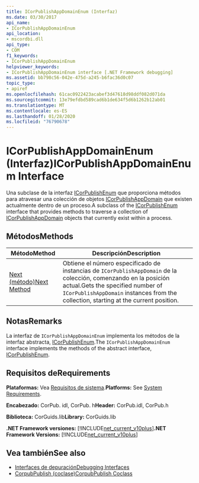 ```yaml
---
title: ICorPublishAppDomainEnum (Interfaz)
ms.date: 03/30/2017
api_name:
- ICorPublishAppDomainEnum
api_location:
- mscordbi.dll
api_type:
- COM
f1_keywords:
- ICorPublishAppDomainEnum
helpviewer_keywords:
- ICorPublishAppDomainEnum interface [.NET Framework debugging]
ms.assetid: bb798c56-042e-475d-a245-b6fac36d0c07
topic_type:
- apiref
ms.openlocfilehash: 61cac0922423acabef3d47618d98ddf082d071da
ms.sourcegitcommit: 13e79efdbd589cad6b1de634f5d6b1262b12ab01
ms.translationtype: MT
ms.contentlocale: es-ES
ms.lasthandoff: 01/28/2020
ms.locfileid: "76790678"
---
```

# <a name="icorpublishappdomainenum-interface"></a><span data-ttu-id="6dde1-102">ICorPublishAppDomainEnum (Interfaz)</span><span class="sxs-lookup"><span data-stu-id="6dde1-102">ICorPublishAppDomainEnum Interface</span></span>
<span data-ttu-id="6dde1-103">Una subclase de la interfaz [ICorPublishEnum](icorpublishenum-interface.md) que proporciona métodos para atravesar una colección de objetos [ICorPublishAppDomain](icorpublishappdomain-interface.md) que existen actualmente dentro de un proceso.</span><span class="sxs-lookup"><span data-stu-id="6dde1-103">A subclass of the [ICorPublishEnum](icorpublishenum-interface.md) interface that provides methods to traverse a collection of [ICorPublishAppDomain](icorpublishappdomain-interface.md) objects that currently exist within a process.</span></span>  
  
## <a name="methods"></a><span data-ttu-id="6dde1-104">Métodos</span><span class="sxs-lookup"><span data-stu-id="6dde1-104">Methods</span></span>  
  
|<span data-ttu-id="6dde1-105">Método</span><span class="sxs-lookup"><span data-stu-id="6dde1-105">Method</span></span>|<span data-ttu-id="6dde1-106">Descripción</span><span class="sxs-lookup"><span data-stu-id="6dde1-106">Description</span></span>|  
|------------|-----------------|  
|[<span data-ttu-id="6dde1-107">Next (método)</span><span class="sxs-lookup"><span data-stu-id="6dde1-107">Next Method</span></span>](icorpublishappdomainenum-next-method.md)|<span data-ttu-id="6dde1-108">Obtiene el número especificado de instancias de `ICorPublishAppDomain` de la colección, comenzando en la posición actual.</span><span class="sxs-lookup"><span data-stu-id="6dde1-108">Gets the specified number of `ICorPublishAppDomain` instances from the collection, starting at the current position.</span></span>|  
  
## <a name="remarks"></a><span data-ttu-id="6dde1-109">Notas</span><span class="sxs-lookup"><span data-stu-id="6dde1-109">Remarks</span></span>  
 <span data-ttu-id="6dde1-110">La interfaz de `ICorPublishAppDomainEnum` implementa los métodos de la interfaz abstracta, [ICorPublishEnum](icorpublishenum-interface.md).</span><span class="sxs-lookup"><span data-stu-id="6dde1-110">The `ICorPublishAppDomainEnum` interface implements the methods of the abstract interface, [ICorPublishEnum](icorpublishenum-interface.md).</span></span>  
  
## <a name="requirements"></a><span data-ttu-id="6dde1-111">Requisitos de</span><span class="sxs-lookup"><span data-stu-id="6dde1-111">Requirements</span></span>  
 <span data-ttu-id="6dde1-112">**Plataformas:** Vea [Requisitos de sistema](../../../../docs/framework/get-started/system-requirements.md).</span><span class="sxs-lookup"><span data-stu-id="6dde1-112">**Platforms:** See [System Requirements](../../../../docs/framework/get-started/system-requirements.md).</span></span>  
  
 <span data-ttu-id="6dde1-113">**Encabezado:** CorPub. idl, CorPub. h</span><span class="sxs-lookup"><span data-stu-id="6dde1-113">**Header:** CorPub.idl, CorPub.h</span></span>  
  
 <span data-ttu-id="6dde1-114">**Biblioteca:** CorGuids.lib</span><span class="sxs-lookup"><span data-stu-id="6dde1-114">**Library:** CorGuids.lib</span></span>  
  
 <span data-ttu-id="6dde1-115">**.NET Framework versiones:** [!INCLUDE[net_current_v10plus](../../../../includes/net-current-v10plus-md.md)]</span><span class="sxs-lookup"><span data-stu-id="6dde1-115">**.NET Framework Versions:** [!INCLUDE[net_current_v10plus](../../../../includes/net-current-v10plus-md.md)]</span></span>  
  
## <a name="see-also"></a><span data-ttu-id="6dde1-116">Vea también</span><span class="sxs-lookup"><span data-stu-id="6dde1-116">See also</span></span>

- [<span data-ttu-id="6dde1-117">Interfaces de depuración</span><span class="sxs-lookup"><span data-stu-id="6dde1-117">Debugging Interfaces</span></span>](debugging-interfaces.md)
- [<span data-ttu-id="6dde1-118">CorpubPublish (coclase)</span><span class="sxs-lookup"><span data-stu-id="6dde1-118">CorpubPublish Coclass</span></span>](corpubpublish-coclass.md)
